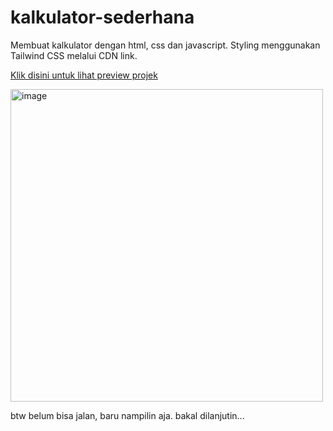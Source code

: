 # kalkulator-sederhana
Membuat kalkulator dengan html, css dan javascript. Styling menggunakan Tailwind CSS melalui CDN link.

<a href="https://hibatillah.github.io/kalkulator" target="_blank">Klik disini untuk lihat preview projek</a>

<img width="500" alt="image" src="https://user-images.githubusercontent.com/99963638/210178863-a20d6e92-1154-4e9e-bbb8-bac835c6b6c3.png">

btw belum bisa jalan, baru nampilin aja. bakal dilanjutin...
